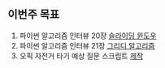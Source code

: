 ## 이번주 목표

1. 파이썬 알고리즘 인터뷰 20장 [슬라이딩 윈도우](https://github.com/PARKINHYO/Algorithm/tree/master/python%20algorithm%20interview/20%EC%9E%A5%20%EC%8A%AC%EB%9D%BC%EC%9D%B4%EB%94%A9%20%EC%9C%88%EB%8F%84%EC%9A%B0)
2. 파이썬 알고리즘 인터뷰 21장 [그리디 알고리즘](https://github.com/PARKINHYO/Algorithm/tree/master/python%20algorithm%20interview/21%EC%9E%A5%20%EA%B7%B8%EB%A6%AC%EB%94%94%20%EC%95%8C%EA%B3%A0%EB%A6%AC%EC%A6%98)
3. 오픽 자전거 타기 예상 질문 스크립트 [제작](https://user-images.githubusercontent.com/47745785/107149356-8066cc00-699b-11eb-82b8-1a8fad591e48.jpg)